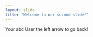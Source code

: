 ```yaml
---
layout: slide
title: "Welcome to our second slide!"
---
```

Your abc
User the left arrow to go back!
